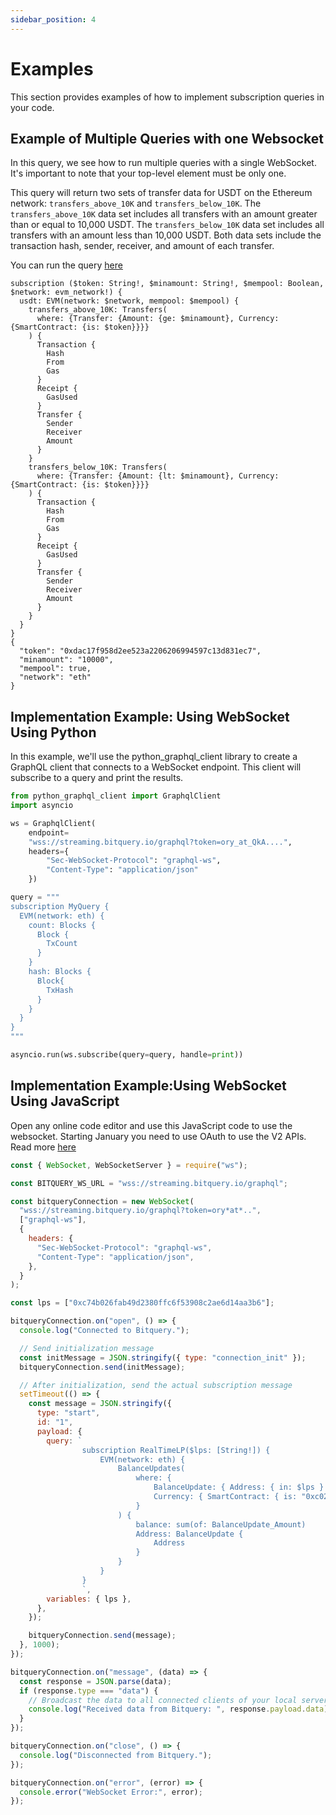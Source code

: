```yaml
---
sidebar_position: 4
---
```


# Examples

This section provides examples of how to implement subscription queries in your code.

## Example of Multiple Queries with one Websocket

In this query, we see how to run multiple queries with a single WebSocket. It's important to note that your top-level element must be only one.

This query will return two sets of transfer data for USDT on the Ethereum network: `transfers_above_10K` and `transfers_below_10K`. The `transfers_above_10K` data set includes all transfers with an amount greater than or equal to 10,000 USDT. The `transfers_below_10K` data set includes all transfers with an amount less than 10,000 USDT. Both data sets include the transaction hash, sender, receiver, and amount of each transfer.

You can run the query [here](https://ide.bitquery.io/USDT-transfers-of-different-amounts-mempool)

```
subscription ($token: String!, $minamount: String!, $mempool: Boolean, $network: evm_network!) {
  usdt: EVM(network: $network, mempool: $mempool) {
    transfers_above_10K: Transfers(
      where: {Transfer: {Amount: {ge: $minamount}, Currency: {SmartContract: {is: $token}}}}
    ) {
      Transaction {
        Hash
        From
        Gas
      }
      Receipt {
        GasUsed
      }
      Transfer {
        Sender
        Receiver
        Amount
      }
    }
    transfers_below_10K: Transfers(
      where: {Transfer: {Amount: {lt: $minamount}, Currency: {SmartContract: {is: $token}}}}
    ) {
      Transaction {
        Hash
        From
        Gas
      }
      Receipt {
        GasUsed
      }
      Transfer {
        Sender
        Receiver
        Amount
      }
    }
  }
}
{
  "token": "0xdac17f958d2ee523a2206206994597c13d831ec7",
  "minamount": "10000",
  "mempool": true,
  "network": "eth"
}
```

## Implementation Example: Using WebSocket Using Python

In this example, we'll use the python_graphql_client library to create a GraphQL client that connects to a WebSocket endpoint. This client will subscribe to a query and print the results.

```python
from python_graphql_client import GraphqlClient
import asyncio

ws = GraphqlClient(
    endpoint=
    "wss://streaming.bitquery.io/graphql?token=ory_at_QkA....",
    headers={
        "Sec-WebSocket-Protocol": "graphql-ws",
        "Content-Type": "application/json"
    })

query = """
subscription MyQuery {
  EVM(network: eth) {
    count: Blocks {
      Block {
        TxCount
      }
    }
    hash: Blocks {
      Block{
        TxHash
      }
    }
  }
}
"""

asyncio.run(ws.subscribe(query=query, handle=print))

```

## Implementation Example:Using WebSocket Using JavaScript

Open any online code editor and use this JavaScript code to use the websocket. Starting January you need to use OAuth to use the V2 APIs. Read more [here](/docs/start/authorisation/websocket.md)

```javascript
const { WebSocket, WebSocketServer } = require("ws");

const BITQUERY_WS_URL = "wss://streaming.bitquery.io/graphql";

const bitqueryConnection = new WebSocket(
  "wss://streaming.bitquery.io/graphql?token=ory*at*..",
  ["graphql-ws"],
  {
    headers: {
      "Sec-WebSocket-Protocol": "graphql-ws",
      "Content-Type": "application/json",
    },
  }
);

const lps = ["0xc74b026fab49d2380ffc6f53908c2ae6d14aa3b6"];

bitqueryConnection.on("open", () => {
  console.log("Connected to Bitquery.");

  // Send initialization message
  const initMessage = JSON.stringify({ type: "connection_init" });
  bitqueryConnection.send(initMessage);

  // After initialization, send the actual subscription message
  setTimeout(() => {
    const message = JSON.stringify({
      type: "start",
      id: "1",
      payload: {
        query: `
                subscription RealTimeLP($lps: [String!]) {
                    EVM(network: eth) {
                        BalanceUpdates(
                            where: {
                                BalanceUpdate: { Address: { in: $lps } },
                                Currency: { SmartContract: { is: "0xc02aaa39b223fe8d0a0e5c4f27ead9083c756cc2" }}
                            }
                        ) {
                            balance: sum(of: BalanceUpdate_Amount)
                            Address: BalanceUpdate {
                                Address
                            }
                        }
                    }
                }
                `,
        variables: { lps },
      },
    });

    bitqueryConnection.send(message);
  }, 1000);
});

bitqueryConnection.on("message", (data) => {
  const response = JSON.parse(data);
  if (response.type === "data") {
    // Broadcast the data to all connected clients of your local server
    console.log("Received data from Bitquery: ", response.payload.data);
  }
});

bitqueryConnection.on("close", () => {
  console.log("Disconnected from Bitquery.");
});

bitqueryConnection.on("error", (error) => {
  console.error("WebSocket Error:", error);
});
```
